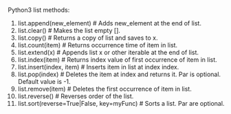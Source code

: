Python3 list methods:
 1. list.append(new_element) # Adds new_element at the end of list.
 2. list.clear() # Makes the list empty [].
 3. list.copy() # Returns a copy of list and saves to x.
 4. list.count(item) # Returns occurrence time of item in list.
 5. list.extend(x) # Appends list x or other iterable at the end of list.
 6. list.index(item) # Returns index value of first occurrence of item in list.
 7. list.insert(index, item) # Inserts item in list at index index.
 8. list.pop(index) # Deletes the item at index and returns it. Par is optional. Default value is -1.
 9. list.remove(item) # Deletes the first occurrence of item in list.
10. list.reverse() # Reverses order of the list.
11. list.sort(reverse=True|False, key=myFunc) # Sorts a list. Par are optional.
